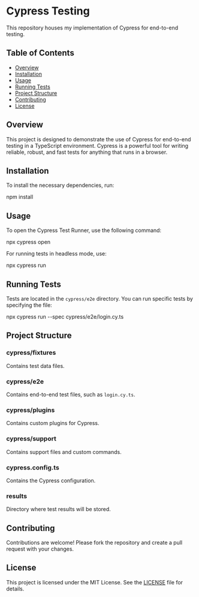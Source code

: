 # Cypress Testing

This repository houses my implementation of Cypress for end-to-end testing.

## Table of Contents

- [Overview](#overview)
- [Installation](#installation)
- [Usage](#usage)
- [Running Tests](#running-tests)
- [Project Structure](#project-structure)
- [Contributing](#contributing)
- [License](#license)

## Overview

This project is designed to demonstrate the use of Cypress for end-to-end testing in a TypeScript environment. Cypress is a powerful tool for writing reliable, robust, and fast tests for anything that runs in a browser.

## Installation

To install the necessary dependencies, run:


npm install


## Usage

To open the Cypress Test Runner, use the following command:


npx cypress open


For running tests in headless mode, use:


npx cypress run


## Running Tests

Tests are located in the `cypress/e2e` directory. You can run specific tests by specifying the file:


npx cypress run --spec cypress/e2e/login.cy.ts


## Project Structure

### cypress/fixtures
Contains test data files.

### cypress/e2e
Contains end-to-end test files, such as `login.cy.ts`.

### cypress/plugins
Contains custom plugins for Cypress.

### cypress/support
Contains support files and custom commands.

### cypress.config.ts
Contains the Cypress configuration.

### results
Directory where test results will be stored.

## Contributing

Contributions are welcome! Please fork the repository and create a pull request with your changes.

## License

This project is licensed under the MIT License. See the [LICENSE](LICENSE) file for details.
```


